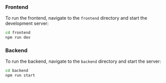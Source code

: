 
### Frontend

To run the frontend, navigate to the `frontend` directory and start the development server:

```sh
cd frontend
npm run dev
```

### Backend

To run the backend, navigate to the `backend` directory and start the server:

```sh
cd backend
npm run start
```